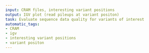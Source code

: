 ```yaml
---
input: CRAM files, interesting variant positions
output: IGV plot (read pileups at variant positon)
task: Evaluate sequence data quality for variants of interest
automatic_tags:
- CRAM
- igv
- interesting variant positions
- variant positon
---
```

